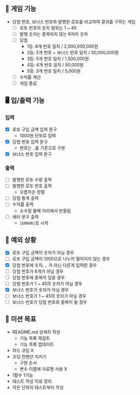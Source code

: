 ## 🎰 게임 기능

- 당첨 번호, 보너스 번호와 발행한 로또를 비교하여 결과를 구하는 게임
    - [ ] 로또 번호의 숫자 범위는 1 ~ 45
    - [ ] 발행 숫자는 중복되지 않는 6자리 숫자
    - [ ] 당첨
        - 1등: 6개 번호 일치 / 2,000,000,000원
        - 2등: 5개 번호 + 보너스 번호 일치 / 30,000,000원
        - 3등: 5개 번호 일치 / 1,500,000원
        - 4등: 4개 번호 일치 / 50,000원
        - 5등: 3개 번호 일치 / 5,000원
    - [ ] 수익률 계산
    - [ ] 게임 종료

## 🖥️ 입/출력 기능

### 입력

- [x] 로또 구입 금액 입력 문구
    - 1000원 단위로 입력
- [x] 당첨 번호 입력 문구
    - 번호는 `,`를 기준으로 구분
- [x] 보너스 번호 입력 문구

### 출력

- [ ] 발행한 로또 수량 출력
- [ ] 발행한 로또 번호 출력
    - 오름차순 정렬
- [ ] 당첨 통계 출력
- [ ] 수익률 출력
    - 소수점 둘째 자리에서 반올림
- [ ] 에러 문구 출력
    - `[ERROR]`로 시작

## 👾 예외 상황

- [x] 로또 구입 금액이 숫자가 아닐 경우
- [ ] 로또 구입 금액이 1000으로 나누어 떨어지지 않는 경우
- [x] 당첨 번호에 숫자, `,` 가 아닌 다른게 입력된 경우
- [ ] 당첨 번호가 6개가 아닐 경우
- [ ] 당첨 번호에 중복이 있을 경우
- [ ] 당첨 번호가 1 ~ 45의 숫자가 아닐 경우
- [x] 보너스 번호가 숫자가 아닐 경우
- [ ] 보너스 번호가 1 ~ 45의 숫자가 아닐 경우
- [ ] 보너스 번호가 당첨 번호와 중복이 될 경우

## 🎯 미션 목표

- README.md 상세히 작성
    - 기능 목록 재검토
    - 기능 목록 업데이트
- 하드 코딩 X
- 코딩 컨벤션 지키기
    - 구현 순서
    - 변수 이름에 자료형 사용 X
- 1함수 1기능
- 테스트 작성 이유 정리
- 작은 단위의 테스트부터 작성

